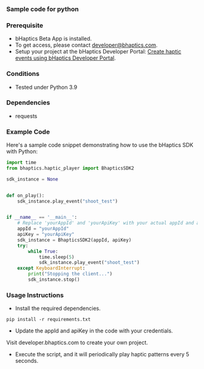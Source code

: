 ### Sample code for python

### Prerequisite
* bHaptics Beta App is installed.
* To get access, please contact developer@bhaptics.com.
* Setup your project at the bHaptics Developer Portal: [Create haptic events using bHaptics Developer Portal](https://bhaptics.notion.site/Create-haptic-events-using-bHaptics-Developer-Portal-b056c5a56e514afeb0ed436873dd87c6).

### Conditions
* Tested under Python 3.9

### Dependencies
* requests


### Example Code
Here's a sample code snippet demonstrating how to use the bHaptics SDK with Python:

```python
import time
from bhaptics.haptic_player import BhapticsSDK2

sdk_instance = None


def on_play():
    sdk_instance.play_event("shoot_test")


if __name__ == '__main__':
    # Replace 'yourAppId' and 'yourApiKey' with your actual appId and apiKey
    appId = "yourAppId"
    apiKey = "yourApiKey"
    sdk_instance = BhapticsSDK2(appId, apiKey)
    try:
        while True:
            time.sleep(5)
            sdk_instance.play_event("shoot_test")
    except KeyboardInterrupt:
        print("Stopping the client...")
        sdk_instance.stop()

```

### Usage Instructions
* Install the required dependencies.

```
pip install -r requirements.txt
```

* Update the appId and apiKey in the code with your credentials.

Visit developer.bhaptics.com to create your own project.

* Execute the script, and it will periodically play haptic patterns every 5 seconds.
